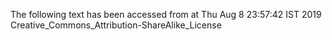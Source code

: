 The following text has been accessed from at Thu Aug 8 23:57:42 IST 2019
Creative_Commons_Attribution-ShareAlike_License
